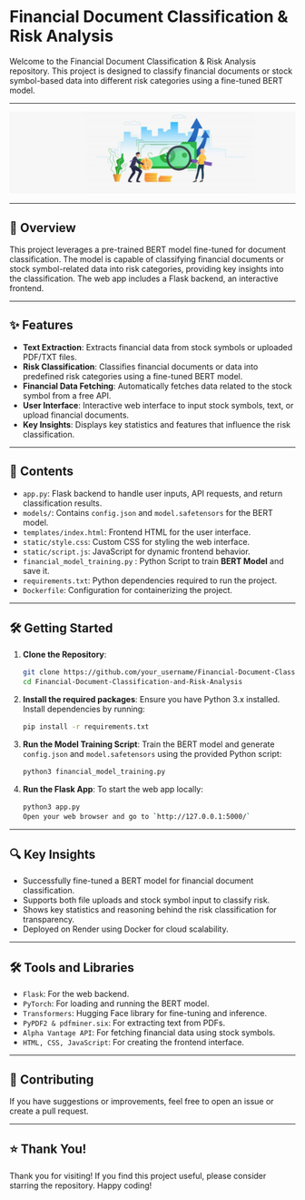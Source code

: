 # **Financial Document Classification & Risk Analysis**

Welcome to the Financial Document Classification & Risk Analysis repository. This project is designed to classify financial documents or stock symbol-based data into different risk categories using a fine-tuned BERT model.

---

<div align="center">
  <img src="./financial_risk.jpg" alt="Financial Risk Analysis Image" style="border:none;">
</div>

---

## 🚀 **Overview**

This project leverages a pre-trained BERT model fine-tuned for document classification. The model is capable of classifying financial documents or stock symbol-related data into risk categories, providing key insights into the classification. The web app includes a Flask backend, an interactive frontend.

---

## ✨ **Features**

- **Text Extraction**: Extracts financial data from stock symbols or uploaded PDF/TXT files.
- **Risk Classification**: Classifies financial documents or data into predefined risk categories using a fine-tuned BERT model.
- **Financial Data Fetching**: Automatically fetches data related to the stock symbol from a free API.
- **User Interface**: Interactive web interface to input stock symbols, text, or upload financial documents.
- **Key Insights**: Displays key statistics and features that influence the risk classification.

---

## 📂 **Contents**

- `app.py`: Flask backend to handle user inputs, API requests, and return classification results.
- `models/`: Contains `config.json` and `model.safetensors` for the BERT model.
- `templates/index.html`: Frontend HTML for the user interface.
- `static/style.css`: Custom CSS for styling the web interface.
- `static/script.js`: JavaScript for dynamic frontend behavior.
- `financial_model_training.py` : Python Script to train **BERT Model** and save it.
- `requirements.txt`: Python dependencies required to run the project.
- `Dockerfile`: Configuration for containerizing the project.

---

## 🛠️  **Getting Started**

1. **Clone the Repository**:
   ```bash
   git clone https://github.com/your_username/Financial-Document-Classification-and-Risk-Analysis.git
   cd Financial-Document-Classification-and-Risk-Analysis
2. **Install the required packages**:
   Ensure you have Python 3.x installed. Install dependencies by running:
   ```bash
   pip install -r requirements.txt
   
4. **Run the Model Training Script**:
   Train the BERT model and generate `config.json` and `model.safetensors` using the provided Python script:
   ```bash
   python3 financial_model_training.py

5. **Run the Flask App**:
   To start the web app locally:
   ```bash
   python3 app.py
   Open your web browser and go to `http://127.0.0.1:5000/`

---

## 🔍 **Key Insights**

- Successfully fine-tuned a BERT model for financial document classification.
- Supports both file uploads and stock symbol input to classify risk.
- Shows key statistics and reasoning behind the risk classification for transparency.
- Deployed on Render using Docker for cloud scalability.

---

## 🛠️ **Tools and Libraries**

- `Flask`: For the web backend.
- `PyTorch`: For loading and running the BERT model.
- `Transformers`: Hugging Face library for fine-tuning and inference.
- `PyPDF2 & pdfminer.six`: For extracting text from PDFs.
- `Alpha Vantage API`: For fetching financial data using stock symbols.
- `HTML, CSS, JavaScript`: For creating the frontend interface.

---

## 🤝 **Contributing**

If you have suggestions or improvements, feel free to open an issue or create a pull request.

---

## ⭐ **Thank You!**

Thank you for visiting! If you find this project useful, please consider starring the repository. Happy coding!

